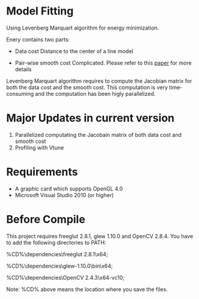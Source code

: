 Model Fitting
========================

Using Levenberg Marquart algorithm for energy minimization. 

Enery contains two parts:

- Data cost
  Distance to the center of a line model
   
- Pair-wise smooth cost
  Complicated. Please refer to this [paper](http://www.csd.uwo.ca/~yuri/Abstracts/cvpr12-abs.shtml) for more details

Levenberg Marquart algorithm requires to compute the Jacobian matrix for both the data cost and the smooth cost. This computation is very time-consuming and the computation has been higly parallelized. 

Major Updates in current version
========================
1) Parallelized computating the Jacobain matrix of both data cost and smooth cost
2) Profiling with Vtune

Requirements
========================
 - A graphic card which supports OpenGL 4.0
 - Microsoft Visual Studio 2010 (or higher) 

Before Compile
========================

This project requires freeglut 2.8.1, glew 1.10.0 and OpenCV 2.8.4. You have to add the following directories to PATH: 

%CD%\dependencies\freeglut 2.8.1\x64;

%CD%\dependencies\glew-1.10.0\bin\x64;

%CD%\dependencies\OpenCV 2.4.3\x64-vc10;

Note: %CD% above means the location where you save the files. 

